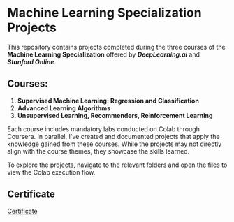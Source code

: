 # Machine Learning Specialization Projects

This repository contains projects completed during the three courses of the **Machine Learning Specialization** offered by **_DeepLearning.ai_** and **_Stanford Online_**.

## Courses:
1. **Supervised Machine Learning: Regression and Classification**
2. **Advanced Learning Algorithms**
3. **Unsupervised Learning, Recommenders, Reinforcement Learning**

Each course includes mandatory labs conducted on Colab through Coursera. In parallel, I've created and documented projects that apply the knowledge gained from these courses. While the projects may not directly align with the course themes, they showcase the skills learned.

To explore the projects, navigate to the relevant folders and open the files to view the Colab execution flow.

## Certificate
[Certificate](https://coursera.org/share/824ddeed638f96d41aca842e1fbadb84)
